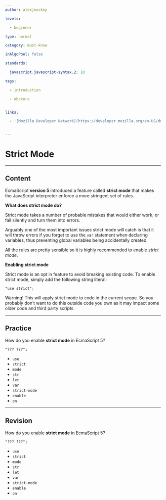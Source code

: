 ```yaml
---
author: alexjmackey

levels:

  - beginner

type: normal

category: must-know

inAlgoPool: false

standards:

  javascript.javascript-syntax.2: 10

tags:

  - introduction

  - obscura


links:

  - '[Mozilla Developer Network](https://developer.mozilla.org/en-US/docs/Web/JavaScript/Reference/Strict_mode){website}'


---
```


# Strict Mode

---
## Content

EcmaScript **version 5** introduced a feature called **strict mode** that makes the JavaScript interpreter enforce a more stringent set of rules.

**What does strict mode do?**

Strict mode takes a number of probable mistakes that would either work, or fail silently and turn them into errors.

Arguably one of the most important issues strict mode will catch is that it will throw errors if you forget to use the `var` statement when declaring variables, thus preventing global variables being accidentally created.

All the rules are pretty sensible so it is highly recommended to enable *strict mode*.


**Enabling strict mode**

Strict mode is an opt in feature to avoid breaking existing code.
To enable strict mode, simply add the following string literal:
```
"use strict";
```

Warning! This will apply strict mode to code in the current scope. So you probably don’t want to do this outside code you own as it may impact some older code and third party scripts.

---
## Practice

How do you enable **strict mode** in EcmaScript 5?

```
"??? ???";
```

* `use`
* `strict`
* `mode`
* `str`
* `let`
* `var`
* `strict-mode`
* `enable`
* `on`

---
## Revision

How do you enable **strict mode** in EcmaScript 5?

```
"??? ???";
```

* `use`
* `strict`
* `mode`
* `str`
* `let`
* `var`
* `strict-mode`
* `enable`
* `on`
